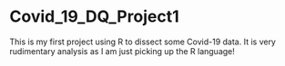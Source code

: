 # Covid_19_DQ_Project1

This is my first project using R to dissect some Covid-19 data. It is very rudimentary analysis as I am just picking up the R language!
